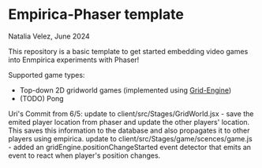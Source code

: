 # Empirica-Phaser template
Natalia Velez, June 2024

This repository is a basic template to get started embedding video games into Enmpirica experiments with Phaser!

Supported game types:
* Top-down 2D gridworld games (implemented using [Grid-Engine](https://annoraaq.github.io/grid-engine/))
* (TODO) Pong

Uri's Commit from 6/5:
update to client/src/Stages/GridWorld.jsx  - save the emited player location from phaser and update the other players' location. This saves this information to the database and also propagates it to other players using empirica.
update to client/src/Stages/game/scences/game.js  - added an gridEngine.positionChangeStarted event detector that emits an event to react when player's position changes. 
